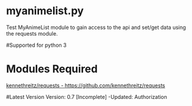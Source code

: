 # myanimelist.py
Test MyAnimeList module to gain access to the api and set/get data using the requests module.

#Supported for python 3

# Modules Required
<a href = "https://github.com/kennethreitz/requests">kennethreitz/requests - https://github.com/kennethreitz/requests</a>

#Latest Version
Version: 0.7 [Incomplete]
-Updated: Authorization

